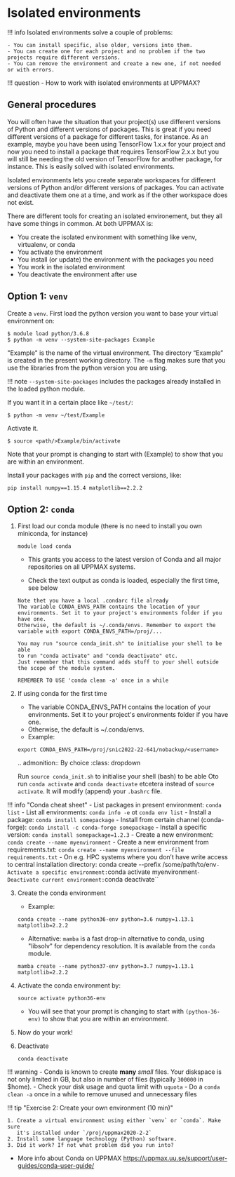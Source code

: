 # Isolated environments

!!! info
    Isolated environments solve a couple of problems:

    - You can install specific, also older, versions into them.
    - You can create one for each project and no problem if the two projects require different versions.
    - You can remove the environment and create a new one, if not needed or with errors.
   
!!! question
    - How to work with isolated environments at UPPMAX?

## General procedures   

You will often have the situation that your project(s) use different versions
of Python and different versions of packages. This is great if you need
different versions of a package for different tasks, for instance. As an
example, maybe you have been using TensorFlow 1.x.x for your project and now
you need to install a package that requires TensorFlow 2.x.x but you will still
be needing the old version of TensorFlow for another package, for instance.
This is easily solved with isolated environments.

Isolated environments lets you create separate workspaces for different
versions of Python and/or different versions of packages. You can activate and
deactivate them one at a time, and work as if the other workspace does not
exist.

There are different tools for creating an isolated environement, but they all
have some things in common. At both UPPMAX is:

- You create the isolated environment with something like venv, virtualenv, or
  conda
- You activate the environment
- You install (or update) the environment with the packages you need
- You work in the isolated environment
- You deactivate the environment after use 

## Option 1: `venv`


Create a ``venv``. First load the python version you want to base your virtual
environment on:

```
$ module load python/3.6.8
$ python -m venv --system-site-packages Example
```

"Example" is the name of the virtual environment. The directory “Example” is
created in the present working directory. The ``-m`` flag makes sure that you
use the libraries from the python version you are using.

!!! note
    ``--system-site-packages`` includes the packages already installed in the loaded python module.

If you want it in a certain place like `~/test/`:

```
$ python -m venv ~/test/Example 
```

Activate it.

```
$ source <path/>Example/bin/activate
```

Note that your prompt is changing to start with (Example) to show that you are
within an environment.

Install your packages with ``pip`` and the correct versions, like:

```
pip install numpy==1.15.4 matplotlib==2.2.2
```


## Option 2: `conda`



1. First load our conda module (there is no need to install you own miniconda,
   for instance)
    ```
    module load conda
    ```
    
    * This grants you access to the latest version of Conda and all major
    repositories on all UPPMAX systems.

    * Check the text output as conda is loaded, especially the first time, see
    below

    ```
    Note thet you have a local .condarc file already
    The variable CONDA_ENVS_PATH contains the location of your environments. Set it to your project's environments folder if you have one.
    Otherwise, the default is ~/.conda/envs. Remember to export the variable with export CONDA_ENVS_PATH=/proj/...

    You may run "source conda_init.sh" to initialise your shell to be able
    to run "conda activate" and "conda deactivate" etc.
    Just remember that this command adds stuff to your shell outside the scope of the module system.

    REMEMBER TO USE 'conda clean -a' once in a while
    ```

2. If using conda for the first time
    * The variable CONDA_ENVS_PATH contains the location of your environments.
    Set it to your project's environments folder if you have one.
    * Otherwise, the default is ~/.conda/envs. 
    * Example:

    ```
    export CONDA_ENVS_PATH=/proj/snic2022-22-641/nobackup/<username>
    ```

    .. admonition:: By choice
    :class: dropdown

    Run ``source conda_init.sh`` to initialise your shell (bash) to be able
    Oto run ``conda activate`` and ``conda deactivate`` etcetera instead of
    ``source activate``. It will modify (append) your ``.bashrc`` file.

!!! info "Conda cheat sheet"
    - List packages in present environment:	``conda list``
    - List all environments:			``conda info -e`` ot ``conda env list``
    - Install a package: ``conda install somepackage``
    - Install from certain channel (conda-forge): ``conda install -c conda-forge somepackage``
    - Install a specific version: ``conda install somepackage=1.2.3``
    - Create a new environment: ``conda create --name myenvironment``
    - Create a new environment from requirements.txt: ``conda create --name myenvironment --file requirements.txt``
    - On e.g. HPC systems where you don’t have write access to central installation directory: conda create --prefix /some/path/to/env``
    - Activate a specific environment: ``conda activate myenvironment``
    - Deactivate current environment: ``conda deactivate``

3. Create the conda environment

    - Example:
    ```
    conda create --name python36-env python=3.6 numpy=1.13.1 matplotlib=2.2.2
    ```

    
    - Alternative: ``mamba`` is a fast drop-in alternative to conda, using
    "libsolv" for dependency resolution. It is available from the ``conda``
    module.
    ```
    mamba create --name python37-env python=3.7 numpy=1.13.1 matplotlib=2.2.2
    ```

4. Activate the conda environment by:
    ```
	source activate python36-env
    ```
    - You will see that your prompt is changing to start with
      ``(python-36-env)`` to show that you are within an environment.
    
5. Now do your work!

6. Deactivate
    ```
    conda deactivate
    ```

!!! warning
    - Conda is known to create **many** *small* files. Your diskspace is not only limited in GB, but also in number of files (typically ``300000`` in $home). 
    - Check your disk usage and quota limit with ``uquota``
    - Do a ``conda clean -a`` once in a while to remove unused and unnecessary files
    
    
!!! tip "Exercise 2: Create your own environment (10 min)"
    
    1. Create a virtual environment using either `venv` or `conda`. Make sure
       it's installed under `/proj/uppmax2020-2-2`
    2. Install some language technology (Python) software. 
    3. Did it work? If not what problem did you run into?

- More info about Conda on UPPMAX
  <https://uppmax.uu.se/support/user-guides/conda-user-guide/>

